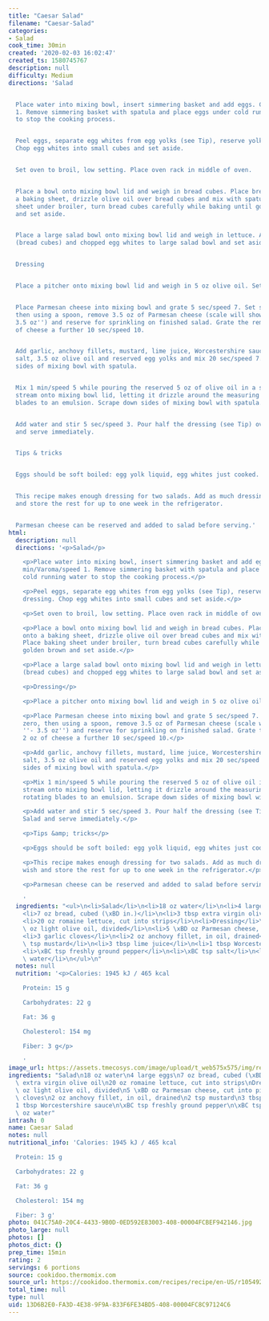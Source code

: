 ```yaml
---
title: "Caesar Salad"
filename: "Caesar-Salad"
categories:
- Salad
cook_time: 30min
created: '2020-02-03 16:02:47'
created_ts: 1580745767
description: null
difficulty: Medium
directions: 'Salad


  Place water into mixing bowl, insert simmering basket and add eggs. Cook 12 min/Varoma/speed
  1. Remove simmering basket with spatula and place eggs under cold running water
  to stop the cooking process.


  Peel eggs, separate egg whites from egg yolks (see Tip), reserve yolks for dressing.
  Chop egg whites into small cubes and set aside.


  Set oven to broil, low setting. Place oven rack in middle of oven.


  Place a bowl onto mixing bowl lid and weigh in bread cubes. Place bread cubes onto
  a baking sheet, drizzle olive oil over bread cubes and mix with spatula. Place baking
  sheet under broiler, turn bread cubes carefully while baking until golden brown
  and set aside.


  Place a large salad bowl onto mixing bowl lid and weigh in lettuce. Add croutons
  (bread cubes) and chopped egg whites to large salad bowl and set aside.


  Dressing


  Place a pitcher onto mixing bowl lid and weigh in 5 oz olive oil. Set aside.


  Place Parmesan cheese into mixing bowl and grate 5 sec/speed 7. Set scale to zero,
  then using a spoon, remove 3.5 oz of Parmesan cheese (scale will show minus ''-
  3.5 oz'') and reserve for sprinkling on finished salad. Grate the remaining 2 oz
  of cheese a further 10 sec/speed 10.


  Add garlic, anchovy fillets, mustard, lime juice, Worcestershire sauce, pepper,
  salt, 3.5 oz olive oil and reserved egg yolks and mix 20 sec/speed 7. Scrape down
  sides of mixing bowl with spatula.


  Mix 1 min/speed 5 while pouring the reserved 5 oz of olive oil in a slow steady
  stream onto mixing bowl lid, letting it drizzle around the measuring cup onto rotating
  blades to an emulsion. Scrape down sides of mixing bowl with spatula.


  Add water and stir 5 sec/speed 3. Pour half the dressing (see Tip) over Caesar Salad
  and serve immediately.


  Tips & tricks


  Eggs should be soft boiled: egg yolk liquid, egg whites just cooked.


  This recipe makes enough dressing for two salads. Add as much dressing as you wish
  and store the rest for up to one week in the refrigerator.


  Parmesan cheese can be reserved and added to salad before serving.'
html:
  description: null
  directions: '<p>Salad</p>

    <p>Place water into mixing bowl, insert simmering basket and add eggs. Cook 12
    min/Varoma/speed 1. Remove simmering basket with spatula and place eggs under
    cold running water to stop the cooking process.</p>

    <p>Peel eggs, separate egg whites from egg yolks (see Tip), reserve yolks for
    dressing. Chop egg whites into small cubes and set aside.</p>

    <p>Set oven to broil, low setting. Place oven rack in middle of oven.</p>

    <p>Place a bowl onto mixing bowl lid and weigh in bread cubes. Place bread cubes
    onto a baking sheet, drizzle olive oil over bread cubes and mix with spatula.
    Place baking sheet under broiler, turn bread cubes carefully while baking until
    golden brown and set aside.</p>

    <p>Place a large salad bowl onto mixing bowl lid and weigh in lettuce. Add croutons
    (bread cubes) and chopped egg whites to large salad bowl and set aside.</p>

    <p>Dressing</p>

    <p>Place a pitcher onto mixing bowl lid and weigh in 5 oz olive oil. Set aside.</p>

    <p>Place Parmesan cheese into mixing bowl and grate 5 sec/speed 7. Set scale to
    zero, then using a spoon, remove 3.5 oz of Parmesan cheese (scale will show minus
    ''- 3.5 oz'') and reserve for sprinkling on finished salad. Grate the remaining
    2 oz of cheese a further 10 sec/speed 10.</p>

    <p>Add garlic, anchovy fillets, mustard, lime juice, Worcestershire sauce, pepper,
    salt, 3.5 oz olive oil and reserved egg yolks and mix 20 sec/speed 7. Scrape down
    sides of mixing bowl with spatula.</p>

    <p>Mix 1 min/speed 5 while pouring the reserved 5 oz of olive oil in a slow steady
    stream onto mixing bowl lid, letting it drizzle around the measuring cup onto
    rotating blades to an emulsion. Scrape down sides of mixing bowl with spatula.</p>

    <p>Add water and stir 5 sec/speed 3. Pour half the dressing (see Tip) over Caesar
    Salad and serve immediately.</p>

    <p>Tips &amp; tricks</p>

    <p>Eggs should be soft boiled: egg yolk liquid, egg whites just cooked.</p>

    <p>This recipe makes enough dressing for two salads. Add as much dressing as you
    wish and store the rest for up to one week in the refrigerator.</p>

    <p>Parmesan cheese can be reserved and added to salad before serving.</p>

    '
  ingredients: "<ul>\n<li>Salad</li>\n<li>18 oz water</li>\n<li>4 large eggs</li>\n\
    <li>7 oz bread, cubed (\xBD in.)</li>\n<li>3 tbsp extra virgin olive oil</li>\n\
    <li>20 oz romaine lettuce, cut into strips</li>\n<li>Dressing</li>\n<li>8 \xBD\
    \ oz light olive oil, divided</li>\n<li>5 \xBD oz Parmesan cheese, cut into pieces</li>\n\
    <li>3 garlic cloves</li>\n<li>2 oz anchovy fillet, in oil, drained</li>\n<li>2\
    \ tsp mustard</li>\n<li>3 tbsp lime juice</li>\n<li>1 tbsp Worcestershire sauce</li>\n\
    <li>\xBC tsp freshly ground pepper</li>\n<li>\xBC tsp salt</li>\n<li>2 \xBD oz\
    \ water</li>\n</ul>\n"
  notes: null
  nutrition: '<p>Calories: 1945 kJ / 465 kcal

    Protein: 15 g

    Carbohydrates: 22 g

    Fat: 36 g

    Cholesterol: 154 mg

    Fiber: 3 g</p>

    '
image_url: https://assets.tmecosys.com/image/upload/t_web575x575/img/recipe/vimdb/166356.jpg
ingredients: "Salad\n18 oz water\n4 large eggs\n7 oz bread, cubed (\xBD in.)\n3 tbsp\
  \ extra virgin olive oil\n20 oz romaine lettuce, cut into strips\nDressing\n8 \xBD\
  \ oz light olive oil, divided\n5 \xBD oz Parmesan cheese, cut into pieces\n3 garlic\
  \ cloves\n2 oz anchovy fillet, in oil, drained\n2 tsp mustard\n3 tbsp lime juice\n\
  1 tbsp Worcestershire sauce\n\xBC tsp freshly ground pepper\n\xBC tsp salt\n2 \xBD\
  \ oz water"
intrash: 0
name: Caesar Salad
notes: null
nutritional_info: 'Calories: 1945 kJ / 465 kcal

  Protein: 15 g

  Carbohydrates: 22 g

  Fat: 36 g

  Cholesterol: 154 mg

  Fiber: 3 g'
photo: 041C75A0-20C4-4433-9B0D-0ED592E83003-408-00004FCBEF942146.jpg
photo_large: null
photos: []
photos_dict: {}
prep_time: 15min
rating: 2
servings: 6 portions
source: cookidoo.thermomix.com
source_url: https://cookidoo.thermomix.com/recipes/recipe/en-US/r105492
total_time: null
type: null
uid: 13D6B2E0-FA3D-4E38-9F9A-833F6FE34BD5-408-00004FC8C97124C6
---
```


